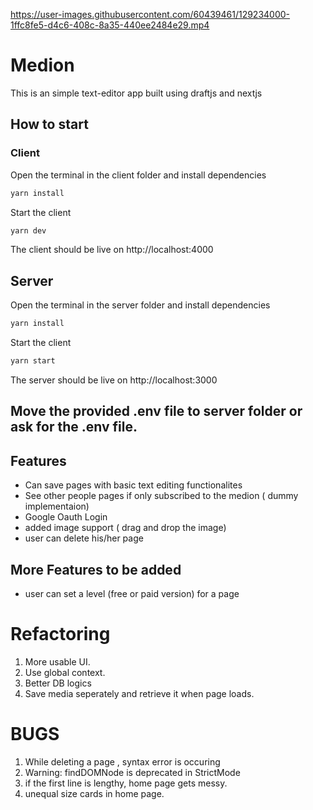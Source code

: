 

https://user-images.githubusercontent.com/60439461/129234000-1ffc8fe5-d4c6-408c-8a35-440ee2484e29.mp4

# Medion
This is an simple text-editor app built using draftjs and nextjs

## How to start
### Client 
Open the terminal in the client folder and install  dependencies
```sh
yarn install
```
Start the client 
```sh
yarn dev
```
The client should be live on http://localhost:4000

## Server
Open the terminal in the server folder and install  dependencies
```sh
yarn install
```
Start the client 
```sh
yarn start
```
The server should be live on http://localhost:3000

## Move the provided .env file to server folder or ask for the .env file.

## Features

- Can save pages with basic text editing functionalites
- See other people pages if only subscribed to the medion ( dummy implementaion)
- Google Oauth Login
- added image support ( drag and drop the image)
- user can delete his/her page

## More Features to be added
- user can set a level (free or paid version) for a page

# Refactoring 
1. More usable UI.
2. Use global context.
3. Better DB logics
4. Save media seperately and retrieve it when page loads.

# BUGS
1. While deleting a page , syntax error is occuring
2. Warning: findDOMNode is deprecated in StrictMode
3. if the first line is lengthy, home page gets messy.
4. unequal size cards in home page.
